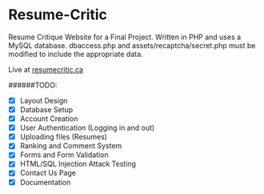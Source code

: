 Resume-Critic
=======================
Resume Critique Website for a Final Project. Written in PHP and uses a MySQL 
database. dbaccess.php and assets/recaptcha/secret.php must be modified to 
include the appropriate data.

Live at [resumecritic.ca](http://resumecritic.ca)

######TODO:

- [x] Layout Design
- [x] Database Setup
- [x] Account Creation
- [x] User Authentication (Logging in and out)
- [x] Uploading files (Resumes)
- [x] Ranking and Comment System
- [x] Forms and Form Validation
- [x] HTML/SQL Injection Attack Testing
- [x] Contact Us Page
- [x] Documentation

